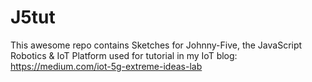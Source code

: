 # J5tut

This awesome repo contains Sketches for Johnny-Five, the JavaScript Robotics & IoT Platform used for tutorial in my IoT blog: https://medium.com/iot-5g-extreme-ideas-lab

